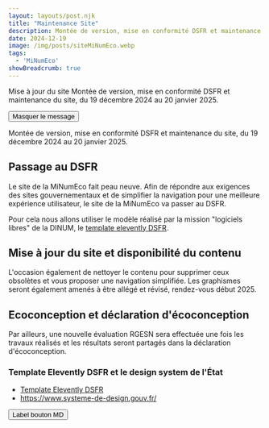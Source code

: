 ```yaml
---
layout: layouts/post.njk
title: "Maintenance Site"
description: Montée de version, mise en conformité DSFR et maintenance du site, du 19 décembre 2024 au 20 janvier 2025.
date: 2024-12-19
image: /img/posts/siteMiNumEco.webp
tags:
  - 'MiNumEco'
showBreadcrumb: true
---
```

<div class="fr-notice fr-notice--warning">
    <div class="fr-container">
        <div class="fr-notice__body">
            <p>
                <span class="fr-notice__title">Mise à jour du site</span>
                <span class="fr-notice__desc">Montée de version, mise en conformité DSFR et maintenance du site, du 19 décembre 2024 au 20 janvier 2025.</span>
            </p>
            <button title="Masquer le message" onclick="const notice = this.parentNode.parentNode.parentNode; notice.parentNode.removeChild(notice)" id="button-1305" class="fr-btn--close fr-btn">Masquer le message</button>
        </div>
    </div>
</div>

<!-- chapô-->
Montée de version, mise en conformité DSFR et maintenance du site, du 19 décembre 2024 au 20 janvier 2025.

<!-- texte-->

## Passage au DSFR

Le site de la MiNumEco fait peau neuve. Afin de répondre aux exigences des sites gouvernementaux et de simplifier la navigation pour une meilleure expérience utilisateur, le site de la MiNumEco va passer au DSFR.

Pour cela nous allons utiliser le modèle réalisé par la mission "logiciels libres" de la DINUM, le [template elevently DSFR](https://github.com/codegouvfr/eleventy-dsfr).

## Mise à jour du site et disponibilité du contenu

L'occasion également de nettoyer le contenu pour supprimer ceux obsolètes et vous proposer une navigation simplifiée.
Les graphismes seront également amenés à être allégé et révisé, rendez-vous début 2025.

## Ecoconception et déclaration d'écoconception

Par ailleurs, une nouvelle évaluation RGESN sera effectuée une fois les travaux réalisés et les résultats seront partagés dans la déclaration d'écoconception.

<div class="fr-callout fr-icon-palette-fill">
    <h3 class="fr-callout__title">Template Elevently DSFR et le design system de l'État</h3>
		<ul class="fr-callout__text">
		<li><a href="https://github.com/codegouvfr/eleventy-dsfr">Template Elevently DSFR</a></li>
		<li><a href="DSFR - Système de Design de l'État">https://www.systeme-de-design.gouv.fr/</a></li>
		</ul>
    <button class="fr-btn">
        Label bouton MD
    </button>
</div>

